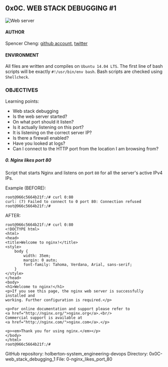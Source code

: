 ## 0x0C. WEB STACK DEBUGGING #1

![Web server](https://i.imgur.com/B4eeypV.jpg)

#### AUTHOR
Spencer Cheng: [github account](https://github.com/spencerhcheng), [twitter](https://twitter.com/spencerhcheng)

#### ENVIRONMENT
All files are written and compiles on `Ubuntu 14.04 LTS`. The first line of bash scripts will be exactly `#!/usr/bin/env bash`. Bash scripts are checked using `Shellcheck`.

### OBJECTIVES
Learning points:
* Web stack debugging
* Is the web server started?
* On what port should it listen?
* Is it actually listening on this port?
* It is listening on the correct server IP?
* Is there a firewall enabled?
* Have you looked at logs?
* Can I connect to the HTTP port from the location I am browsing from?

##### 0. Nginx likes port 80
Script that starts Nginx and listens on port `80` for all the server's active IPv4 IPs.

Example (BEFORE):

```
root@966c5664b21f:/# curl 0:80
curl: (7) Failed to connect to 0 port 80: Connection refused
root@966c5664b21f:/#
```

AFTER:

```
root@966c5664b21f:/# curl 0:80
<!DOCTYPE html>
<html>
<head>
<title>Welcome to nginx!</title>
<style>
    body {
        width: 35em;
        margin: 0 auto;
        font-family: Tahoma, Verdana, Arial, sans-serif;
    }
</style>
</head>
<body>
<h1>Welcome to nginx!</h1>
<p>If you see this page, the nginx web server is successfully installed and
working. Further configuration is required.</p>

<p>For online documentation and support please refer to
<a href="http://nginx.org/">nginx.org</a>.<br/>
Commercial support is available at
<a href="http://nginx.com/">nginx.com</a>.</p>

<p><em>Thank you for using nginx.</em></p>
</body>
</html>
root@966c5664b21f:/#
```

GitHub repository: holberton-system_engineering-devops
Directory: 0x0C-web_stack_debugging_1
File: 0-nginx_likes_port_80
